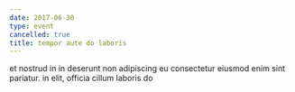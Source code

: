 ```yaml
---
date: 2017-06-30
type: event
cancelled: true
title: tempor aute do laboris
---
```

et nostrud in in deserunt non adipiscing eu consectetur eiusmod enim sint pariatur. in elit, officia cillum laboris do